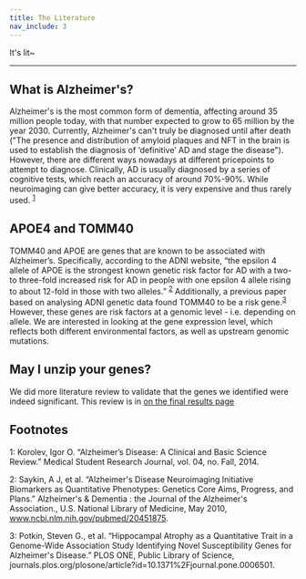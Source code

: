 ```yaml
---
title: The Literature
nav_include: 3
---
```


It's lit~

----------


What is Alzheimer's?
-------------
Alzheimer's is the most common form of dementia, affecting around 35 million people today, with that number expected to grow to 65 million by the year 2030. Currently, Alzheimer's can't truly be diagnosed until after death ("The presence and distribution of amyloid plaques and NFT in the brain is used to establish the diagnosis of ‘definitive’ AD and stage the disease"). However, there are different ways nowadays at different pricepoints to attempt to diagnose. Clinically, AD is usually diagnosed by a series of cognitive tests, which reach an accuracy of around 70%-90%. While neuroimaging can give better accuracy, it is very expensive and thus rarely used. <sup>[1](#myfootnote1)</sup>


APOE4 and TOMM40
-------------
TOMM40 and APOE are genes that are known to be associated with Alzheimer’s. Specifically, according to the ADNI website, “the epsilon 4 allele of APOE is the strongest known genetic risk factor for AD with a two- to three-fold increased risk for AD in people with one epsilon 4 allele rising to about 12-fold in those with two alleles.” <sup>[2](#myfootnote2)</sup> Additionally, a previous paper based on analysing ADNI genetic data found TOMM40 to be a risk gene.<sup>[3](#myfootnote3)</sup> However, these genes are risk factors at a genomic level - i.e. depending on allele. We are interested in looking at the gene expression level, which reflects both different environmental factors, as well as upstream genomic mutations.


May I unzip your genes?
-------------
We did more literature review to validate that the genes we identified were indeed significant. This review is in [on the final results page](Results.md)


Footnotes
-------------
<a name="myfootnote1">1</a>: Korolev, Igor O. “Alzheimer’s Disease: A Clinical and Basic Science Review.” Medical Student Research Journal, vol. 04, no. Fall, 2014.

<a name="myfootnote2">2</a>: Saykin, A J, et al. “Alzheimer's Disease Neuroimaging Initiative Biomarkers as Quantitative Phenotypes: Genetics Core Aims, Progress, and Plans.” Alzheimer's & Dementia : the Journal of the Alzheimer's Association., U.S. National Library of Medicine, May 2010, www.ncbi.nlm.nih.gov/pubmed/20451875.

<a name="myfootnote3">3</a>: Potkin, Steven G., et al. “Hippocampal Atrophy as a Quantitative Trait in a Genome-Wide Association Study Identifying Novel Susceptibility Genes for Alzheimer's Disease.” PLOS ONE, Public Library of Science, journals.plos.org/plosone/article?id=10.1371%2Fjournal.pone.0006501.
